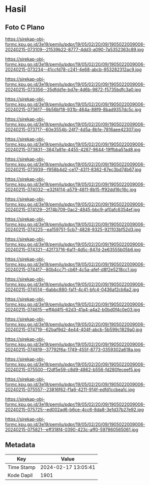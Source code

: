 # Hasil

## Foto C Plano

https://sirekap-obj-formc.kpu.go.id/3e19/pemilu/pdpr/19/05/02/20/09/1905022009006-20240215-073109--21539b22-8777-4dd3-a090-7a5352363c89.jpg

https://sirekap-obj-formc.kpu.go.id/3e19/pemilu/pdpr/19/05/02/20/09/1905022009006-20240215-073234--41ccfd78-c241-4e68-abcb-953282312ac9.jpg

https://sirekap-obj-formc.kpu.go.id/3e19/pemilu/pdpr/19/05/02/20/09/1905022009006-20240215-073356--35dfdd1e-bd7e-4d6b-9872-f5735bdfc3a0.jpg

https://sirekap-obj-formc.kpu.go.id/3e19/pemilu/pdpr/19/05/02/20/09/1905022009006-20240215-073617--9b56bf18-931b-464a-88f9-8bad9357dc5c.jpg

https://sirekap-obj-formc.kpu.go.id/3e19/pemilu/pdpr/19/05/02/20/09/1905022009006-20240215-073717--60e3554b-24f7-4d5a-8b1e-7816aee42307.jpg

https://sirekap-obj-formc.kpu.go.id/3e19/pemilu/pdpr/19/05/02/20/09/1905022009006-20240215-073831--3847a81e-4455-4287-9644-19ffbba51ad8.jpg

https://sirekap-obj-formc.kpu.go.id/3e19/pemilu/pdpr/19/05/02/20/09/1905022009006-20240215-073939--f958b4d2-ce17-4311-8362-67ec3bd74b67.jpg

https://sirekap-obj-formc.kpu.go.id/3e19/pemilu/pdpr/19/05/02/20/09/1905022009006-20240215-074032--e32f4114-a579-4811-8b15-ff92dd16c16c.jpg

https://sirekap-obj-formc.kpu.go.id/3e19/pemilu/pdpr/19/05/02/20/09/1905022009006-20240215-074129--2f74b709-0ac2-4845-bbc9-af0afc6354ef.jpg

https://sirekap-obj-formc.kpu.go.id/3e19/pemilu/pdpr/19/05/02/20/09/1905022009006-20240215-074225--ea159751-5cb7-4828-9325-921103bf52d3.jpg

https://sirekap-obj-formc.kpu.go.id/3e19/pemilu/pdpr/19/05/02/20/09/1905022009006-20240215-074321--42f73716-6a11-4d5c-847d-2e63555b05b6.jpg

https://sirekap-obj-formc.kpu.go.id/3e19/pemilu/pdpr/19/05/02/20/09/1905022009006-20240215-074417--80b4cc71-cb6f-4c5a-afef-d8f2e5218cc1.jpg

https://sirekap-obj-formc.kpu.go.id/3e19/pemilu/pdpr/19/05/02/20/09/1905022009006-20240215-074514--6abbc880-fa11-4c41-bfc4-0436af2cb6a2.jpg

https://sirekap-obj-formc.kpu.go.id/3e19/pemilu/pdpr/19/05/02/20/09/1905022009006-20240215-074615--eff4d4f5-62d3-41a4-a4a2-b0bd0f4c0e03.jpg

https://sirekap-obj-formc.kpu.go.id/3e19/pemilu/pdpr/19/05/02/20/09/1905022009006-20240215-074719--62baf9d2-4e44-404f-abcb-5b599c1829a0.jpg

https://sirekap-obj-formc.kpu.go.id/3e19/pemilu/pdpr/19/05/02/20/09/1905022009006-20240215-074819--37792f6a-1749-455f-8773-0359302a618a.jpg

https://sirekap-obj-formc.kpu.go.id/3e19/pemilu/pdpr/19/05/02/20/09/1905022009006-20240215-075500--f2df5e59-c8d9-4862-b556-fd280feceef5.jpg

https://sirekap-obj-formc.kpu.go.id/3e19/pemilu/pdpr/19/05/02/20/09/1905022009006-20240215-075557--23816f62-f1a6-4211-914f-edfd1ccbea1c.jpg

https://sirekap-obj-formc.kpu.go.id/3e19/pemilu/pdpr/19/05/02/20/09/1905022009006-20240215-075725--ed002ad6-b6ce-4cc6-8da8-3e1d37b27e92.jpg

https://sirekap-obj-formc.kpu.go.id/3e19/pemilu/pdpr/19/05/02/20/09/1905022009006-20240215-075821--eff318f4-0390-423c-aff0-597960565061.jpg


## Metadata

| Key        | Value               |
| ---------- | ------------------- |
| Time Stamp | 2024-02-17 13:05:41 |
| Kode Dapil | 1901                |



